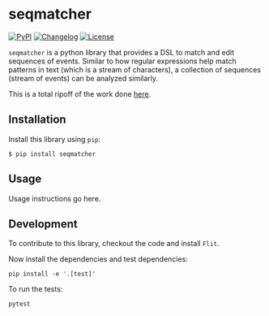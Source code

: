 # seqmatcher

[![PyPI](https://img.shields.io/pypi/v/seqmatcher.svg)](https://pypi.org/project/seqmatcher/)
[![Changelog](https://img.shields.io/github/v/release/ananis25/seqmatcher?include_prereleases&label=changelog)](https://github.com/ananis25/seqmatcher/releases)
[![License](https://img.shields.io/badge/license-Apache%202.0-blue.svg)](https://github.com/ananis25/seqmatcher/blob/main/LICENSE)

`seqmatcher` is a python library that provides a DSL to match and edit sequences of events. Similar to how regular expressions help match patterns in text (which is a stream of characters), a collection of sequences (stream of events) can be analyzed similarly. 

This is a total ripoff of the work done [here](https://observablehq.com/@mikpanko/sequence-pattern-matching?collection=@mikpanko/sequences).

## Installation

Install this library using `pip`:

    $ pip install seqmatcher

## Usage

Usage instructions go here.

## Development

To contribute to this library, checkout the code and install `Flit`. 

Now install the dependencies and test dependencies:

    pip install -e '.[test]'

To run the tests:

    pytest
